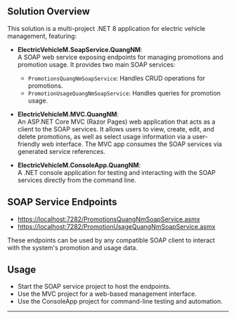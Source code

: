 ## Solution Overview

This solution is a multi-project .NET 8 application for electric vehicle management, featuring:

- **ElectricVehicleM.SoapService.QuangNM**:  
  A SOAP web service exposing endpoints for managing promotions and promotion usage. It provides two main SOAP services:
  - `PromotionsQuangNmSoapService`: Handles CRUD operations for promotions.
  - `PromotionUsageQuangNmSoapService`: Handles queries for promotion usage.

- **ElectricVehicleM.MVC.QuangNM**:  
  An ASP.NET Core MVC (Razor Pages) web application that acts as a client to the SOAP services. It allows users to view, create, edit, and delete promotions, as well as select usage information via a user-friendly web interface. The MVC app consumes the SOAP services via generated service references.

- **ElectricVehicleM.ConsoleApp.QuangNM**:  
  A .NET console application for testing and interacting with the SOAP services directly from the command line.

## SOAP Service Endpoints

- [https://localhost:7282/PromotionsQuangNmSoapService.asmx](https://localhost:7282/PromotionsQuangNmSoapService.asmx)
- [https://localhost:7282/PromotionUsageQuangNmSoapService.asmx](https://localhost:7282/PromotionUsageQuangNmSoapService.asmx)

These endpoints can be used by any compatible SOAP client to interact with the system's promotion and usage data.

## Usage

- Start the SOAP service project to host the endpoints.
- Use the MVC project for a web-based management interface.
- Use the ConsoleApp project for command-line testing and automation.

---